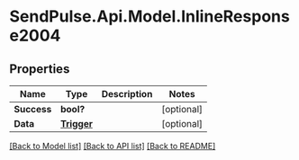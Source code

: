# SendPulse.Api.Model.InlineResponse2004
## Properties

Name | Type | Description | Notes
------------ | ------------- | ------------- | -------------
**Success** | **bool?** |  | [optional] 
**Data** | [**Trigger**](Trigger.md) |  | [optional] 

[[Back to Model list]](../README.md#documentation-for-models) [[Back to API list]](../README.md#documentation-for-api-endpoints) [[Back to README]](../README.md)


